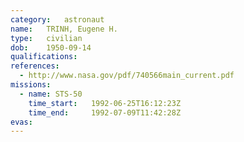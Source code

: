 ```yaml
---
category:	astronaut
name:	TRINH, Eugene H.
type:	civilian
dob:	1950-09-14
qualifications:
references:
  - http://www.nasa.gov/pdf/740566main_current.pdf
missions:
  - name: STS-50
    time_start:   1992-06-25T16:12:23Z
    time_end:     1992-07-09T11:42:28Z
evas:
---
```

